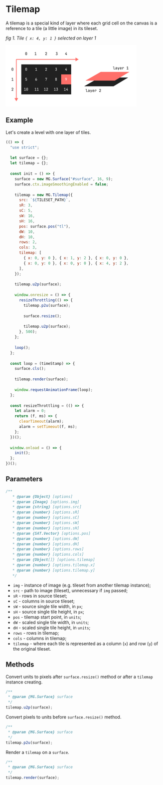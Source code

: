 # Tilemap

A tilemap is a special kind of layer where each grid cell on the canvas is a reference to a tile (a little image) in its tileset.

_fig 1. Tile `{ x: 4, y: 1 }` selected on layer 1_

![fig 1](images/tilemap-fig-1.png)

## Example

Let's create a level with one layer of tiles.

```js
(() => {
  "use strict";

  let surface = {};
  let tilemap = {};

  const init = () => {
    surface = new MG.Surface("#surface", 16, 9);
    surface.ctx.imageSmoothingEnabled = false;

    tilemap = new MG.Tilemap({
      src: `${TILESET_PATH}`,
      sR: 3,
      sC: 5,
      sW: 16,
      sH: 16,
      pos: surface.pos("tl"),
      dW: 10,
      dH: 10,
      rows: 2,
      cols: 3,
      tilemap: [
        { x: 0, y: 0 }, { x: 1, y: 2 }, { x: 0, y: 0 },
        { x: 0, y: 0 }, { x: 0, y: 0 }, { x: 4, y: 2 },
      ],
    });

    tilemap.u2p(surface);

    window.onresize = () => {
      resizeThrottling(() => {
        tilemap.p2u(surface);

        surface.resize();

        tilemap.u2p(surface);
      }, 500);
    };

    loop();
  };

  const loop = (timeStamp) => {
    surface.cls();

    tilemap.render(surface);

    window.requestAnimationFrame(loop);
  };

  const resizeThrottling = (() => {
    let alarm = 0;
    return (f, ms) => {
      clearTimeout(alarm);
      alarm = setTimeout(f, ms);
    };
  })();

  window.onload = () => {
    init();
  };
})();
```

## Parameters

```js
/**
   * @param {Object} [options]
   * @param {Image} [options.img]
   * @param {string} [options.src]
   * @param {number} [options.sR]
   * @param {number} [options.sC]
   * @param {number} [options.sW]
   * @param {number} [options.sH]
   * @param {SAT.Vector} [options.pos]
   * @param {number} [options.dW]
   * @param {number} [options.dH]
   * @param {number} [options.rows]
   * @param {number} [options.cols]
   * @param {Object[]} [options.tilemap]
   * @param {number} [options.tilemap.x]
   * @param {number} [options.tilemap.y]
   */
```

- `img` - instance of image (e.g. tileset from another tilemap instance);
- `src` - path to image (tileset), unnecessary if `img` passed;
- `sR` - rows in source tileset;
- `sC` - columns in source tileset;
- `sW` - source single tile width, in `px`;
- `sH` - source single tile height, in `px`;
- `pos` - tilemap start point, in `units`;
- `dW` - scaled single tile width, in `units`;
- `dH` - scaled single tile height, in `units`;
- `rows` - rows in tilemap;
- `cols` - columns in tilemap;
- `tilemap` - where each tile is represented as a column (`x`) and row (`y`) of the original tileset.

## Methods

Convert units to pixels after `surface.resize()` method or after a `tilemap` instance creating.

```js
/**
 * @param {MG.Surface} surface
 */
tilemap.u2p(surface);
```

Convert pixels to units before `surface.resize()` method.

```js
/**
 * @param {MG.Surface} surface
 */
tilemap.p2u(surface);
```

Render a `tilemap` on a `surface`.

```js
/**
 * @param {MG.Surface} surface
 */
tilemap.render(surface);
```
